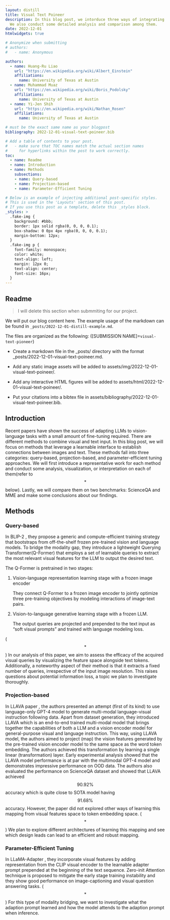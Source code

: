 ```yaml
---
layout: distill
title: Visual Text Poineer
description: In this blog post, we intorduce three ways of integrating visual information into LLMs.
  We also conduct some detailed analysis and comparison among them.
date: 2022-12-01
htmlwidgets: true

# Anonymize when submitting
# authors:
#   - name: Anonymous

authors:
  - name: Huang-Ru Liao
    url: "https://en.wikipedia.org/wiki/Albert_Einstein"
    affiliations:
      name: University of Texas at Austin
  - name: Muhammad Muaz
    url: "https://en.wikipedia.org/wiki/Boris_Podolsky"
    affiliations:
      name: University of Texas at Austin
  - name: Yi-Jen Shih
    url: "https://en.wikipedia.org/wiki/Nathan_Rosen"
    affiliations:
      name: University of Texas at Austin

# must be the exact same name as your blogpost
bibliography: 2022-12-01-visual-text-poineer.bib  

# Add a table of contents to your post.
#   - make sure that TOC names match the actual section names
#     for hyperlinks within the post to work correctly.
toc:
  - name: Readme
  - name: Introduction
  - name: Methods
    subsections:
    - name: Query-based
    - name: Projection-based
    - name: Parameter-Efficient Tuning

# Below is an example of injecting additional post-specific styles.
# This is used in the 'Layouts' section of this post.
# If you use this post as a template, delete this _styles block.
_styles: >
  .fake-img {
    background: #bbb;
    border: 1px solid rgba(0, 0, 0, 0.1);
    box-shadow: 0 0px 4px rgba(0, 0, 0, 0.1);
    margin-bottom: 12px;
  }
  .fake-img p {
    font-family: monospace;
    color: white;
    text-align: left;
    margin: 12px 0;
    text-align: center;
    font-size: 16px;
  }
---
```


## Readme

> I will delete this section when submmiting for our project.

We will put our blog content here. The example usage of the markdown can be found in `_posts/2022-12-01-distill-example.md`.

The files are organized as the following: ([SUBMISSION NAME]=`visual-text-pioneer`)
* Create a markdown file in the _posts/ directory with the format _posts/2022-12-01-visual-text-poineer.md.

* Add any static image assets will be added to assets/img/2022-12-01-visual-text-poineer/.

* Add any interactive HTML figures will be added to assets/html/2022-12-01-visual-text-poineer/.

* Put your citations into a bibtex file in assets/bibliography/2022-12-01-visual-text-poineer.bib.

## Introduction

Recent papers have shown the success of adapting LLMs to vision-language tasks with a small amount of fine-tuning required.
There are different methods to combine visual and text input. 
In this blog post, we will focus on methods that leverage a learnable interface to establish connections between images and text. 
These methods fall into three categories: query-based, projection-based, and parameter-efficient tuning approaches.
We will first introduce a representative work for each method and conduct some analysis, visualization, or interpretation on each of them(refer to $$*$$ below). 
Lastly, we will compare them on two benchmarks: ScienceQA<d-cite key="lu2022ScienceQA"></d-cite> and MME<d-cite key="fu2023mme"></d-cite> and make some conclusions about our findings.

## Methods


### Query-based
In BLIP-2<d-cite key="li2023blip2"></d-cite> , they propose a generic and compute-efficient training strategy that bootstraps from off-the-shelf frozen pre-trained vision and language models. To bridge the modality gap, they introduce a lightweight Querying Transformer(Q-Former) that employs a set of learnable queries to extract the most relevant visual features for the LLM to output the desired text. 

The Q-Former is pretrained in two stages: 
1. Vision-language representation learning stage with a frozen image encoder 

    They connect Q-Former to a frozen image encoder to jointly optimize three pre-training objectives by modeling interactions of image-text pairs.

2. Vision-to-language generative learning stage with a frozen LLM. 

    The output queries are projected and prepended to the text input as “soft visual prompts” and trained with language modeling loss. 

($$*$$) In our analysis of this paper, we aim to assess the efficacy of the acquired visual queries by visualizing the feature space alongside text tokens. Additionally, a noteworthy aspect of their method is that it extracts a fixed number of queries, irrespective of the input image resolution. This raises questions about potential information loss, a topic we plan to investigate thoroughly.

### Projection-based

In LLAVA paper<d-cite key="liu2023llava"></d-cite> , the authors presented an attempt (first of its kind) to use language-only GPT-4 model to generate multi-modal language-visual instruction following data. Apart from dataset generation, they introduced LLAVA which is an end-to-end trained multi-modal model that brings together the capabilities of both a LLM and a vision encoder model for general-purpose visual and language instruction. This way, using LLAVA model, the authors aimed to project (map) the vision features generated by the pre-trained vision encoder model to the same space as the word token embedding. The authors achieved this transformation by learning a single linear (transformation) layer. Early experimental analysis showed that the LLAVA model performance is at par with the multimodal GPT-4 model and demonstrates impressive performance on OOD data. The authors also evaluated the performance on ScienceQA<d-cite key="lu2022ScienceQA"></d-cite> dataset and showed that LLAVA achieved $$90.92 \%$$ accuracy which is quite close to SOTA model having $$91.68 \%$$ accuracy. However, the paper did not explored other ways of learning this mapping from visual features space to token embedding space. ($$*$$) We plan to explore different architectures of learning this mapping and see which design leads can lead to an efficient and robust mapping.

### Parameter-Efficient Tuning

In LLaMA-Adapter<d-cite key="zhang2023llamaadapter"></d-cite> , they incorporate visual features by adding representation from the CLIP visual encoder to the learnable adapter prompt prepended at the beginning of the text sequence. 
Zero-init Attention technique is proposed to mitigate the early stage training instability and they show good performance on image-captioning and visual question answering tasks.
($$*$$) For this type of modality bridging, we want to investigate what the adaption prompt learned and how the model attends to the adaption prompt when inference.

